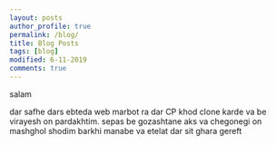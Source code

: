 ```yaml
---
layout: posts
author_profile: true
permalink: /blog/
title: Blog Posts
tags: [blog]
modified: 6-11-2019
comments: true
---
```

salam 

dar safhe dars ebteda web marbot ra dar CP khod clone karde va be virayesh on pardakhtim.
 sepas be gozashtane aks va chegonegi on mashghol shodim
 barkhi manabe va etelat dar sit ghara gereft